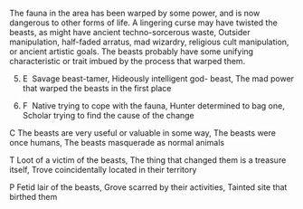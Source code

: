 The fauna in the area has been warped by some power, and is now dangerous to other forms of life. A lingering curse may have twisted the beasts, as might have ancient techno-sorcerous waste, Outsider manipulation, half-faded arratus, mad wizardry, religious cult manipulation, or ancient artistic goals. The beasts probably have some unifying characteristic or trait imbued by the process that warped them.

5.  E  Savage beast-tamer, Hideously intelligent god- beast, The mad power that warped the beasts in the first place
    
6.  F  Native trying to cope with the fauna, Hunter determined to bag one, Scholar trying to find the cause of the change
    

C The beasts are very useful or valuable in some way, The beasts were once humans, The beasts masquerade as normal animals

T Loot of a victim of the beasts, The thing that changed them is a treasure itself, Trove coincidentally located in their territory

P Fetid lair of the beasts, Grove scarred by their activities, Tainted site that birthed them